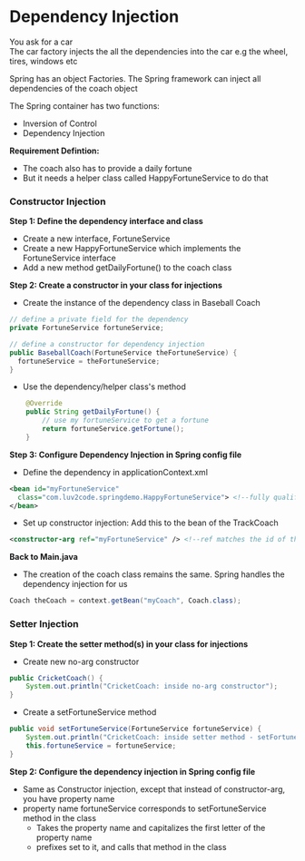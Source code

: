 # Dependency Injection

You ask for a car  
The car factory injects the all the dependencies into the car e.g the wheel, tires, windows etc  

Spring has an object Factories. The Spring framework can inject all dependencies of the coach object  

The Spring container has two functions:
* Inversion of Control
* Dependency Injection

**Requirement Defintion:**  
* The coach also has to provide a daily fortune
* But it needs a helper class called HappyFortuneService to do that

### Constructor Injection
**Step 1: Define the dependency interface and class**  
* Create a new interface, FortuneService
* Create a new HappyFortuneService which implements the FortuneService interface
* Add a new method getDailyFortune() to the coach class

**Step 2: Create a constructor in your class for injections**    
* Create the instance of the dependency class in Baseball Coach
```java
// define a private field for the dependency
private FortuneService fortuneService;

// define a constructor for dependency injection
public BaseballCoach(FortuneService theFortuneService) {
  fortuneService = theFortuneService;
}
```
* Use the dependency/helper class's method
```java
	@Override
	public String getDailyFortune() {		
		// use my fortuneService to get a fortune		
		return fortuneService.getFortune();
	}
```

**Step 3: Configure Dependency Injection in Spring config file**    
* Define the dependency in applicationContext.xml
```xml
<bean id="myFortuneService"
  class="com.luv2code.springdemo.HappyFortuneService"> <!--fully qualified class name-->
</bean>
```
* Set up constructor injection: Add this to the bean of the TrackCoach
```xml
<constructor-arg ref="myFortuneService" /> <!--ref matches the id of the dependency-->
```
**Back to Main.java**
* The creation of the coach class remains the same. Spring handles the dependency injection for us
```java
Coach theCoach = context.getBean("myCoach", Coach.class);
```

### Setter Injection
**Step 1: Create the setter method(s) in your class for injections**  
* Create new no-arg constructor
```java
public CricketCoach() {
	System.out.println("CricketCoach: inside no-arg constructor");
}
```
* Create a setFortuneService method 
```java
public void setFortuneService(FortuneService fortuneService) {
	System.out.println("CricketCoach: inside setter method - setFortuneService");
	this.fortuneService = fortuneService;
}
```
**Step 2: Configure the dependency injection in Spring config file**  
* Same as Constructor injection, except that instead of constructor-arg, you have property name
* property name fortuneService corresponds to setFortuneService method in the class
  * Takes the property name and capitalizes the first letter of the property name
  * prefixes set to it, and calls that method in the class
